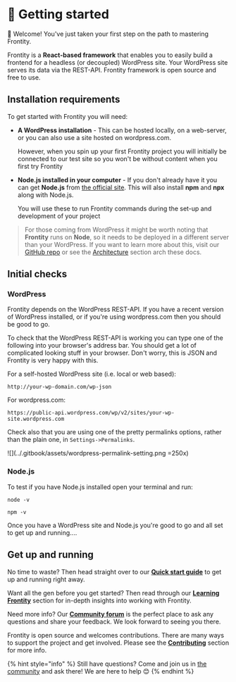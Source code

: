 # 🚀 Getting started

👋 Welcome! You've just taken your first step on the path to mastering Frontity.

Frontity is a **React-based framework** that enables you to easily build a frontend for a headless \(or decoupled\) WordPress site. Your WordPress site serves its data via the REST-API. Frontity framework is open source and free to use.

## Installation requirements

To get started with Frontity you will need:

* **A WordPress installation** - This can be hosted locally, on a web-server, or you can also use a site hosted on wordpress.com.

  However, when you spin up your first Frontity project you will initially be connected to our test site so you won't be without content when you first try Frontity

* **Node.js installed in your computer** - If you don't already have it you can get **Node.js** from [the official site](https://nodejs.org/). This will also install **npm** and **npx** along with Node.js.

  You will use these to run Frontity commands during the set-up and development of your project

> For those coming from WordPress it might be worth noting that **Frontity** runs on **Node**, so it needs to be deployed in a different server than your WordPress. If you want to learn more about this, visit our [GitHub repo](https://github.com/frontity/frontity#why-a-different-nodejs-server) or see the [Architecture](./) section arch these docs.

## Initial checks

### WordPress

Frontity depends on the WordPress REST-API. If you have a recent version of WordPress installed, or if you're using wordpress.com then you should be good to go.

To check that the WordPress REST-API is working you can type one of the following into your browser's address bar. You should get a lot of complicated looking stuff in your browser. Don't worry, this is JSON and Frontity is very happy with this.

For a self-hosted WordPress site \(i.e. local or web based\):

```text
http://your-wp-domain.com/wp-json
```

For wordpress.com:

```text
https://public-api.wordpress.com/wp/v2/sites/your-wp-site.wordpress.com
```

Check also that you are using one of the pretty permalinks options, rather than the plain one, in `Settings->Permalinks`.

![](../.gitbook/assets/wordpress-permalink-setting.png =250x)


### Node.js

To test if you have Node.js installed open your terminal and run:

```text
node -v
```

```text
npm -v
```

Once you have a WordPress site and Node.js you're good to go and all set to get up and running....

## Get up and running

No time to waste? Then head straight over to our [**Quick start guide**](quick-start-guide.md) to get up and running right away.

Want all the gen before you get started? Then read through our [**Learning Frontity**](../learning-frontity/) section for in-depth insights into working with Frontity.

Need more info? Our [**Community forum**](https://community.frontity.org/) is the perfect place to ask any questions and share your feedback. We look forward to seeing you there.

Frontity is open source and welcomes contributions. There are many ways to support the project and get involved. Please see the [**Contributing**](../contributing/) section for more info.

{% hint style="info" %}
Still have questions? Come and join us in [the community](https://community.frontity.org/) and ask there! We are here to help 😊
{% endhint %}

